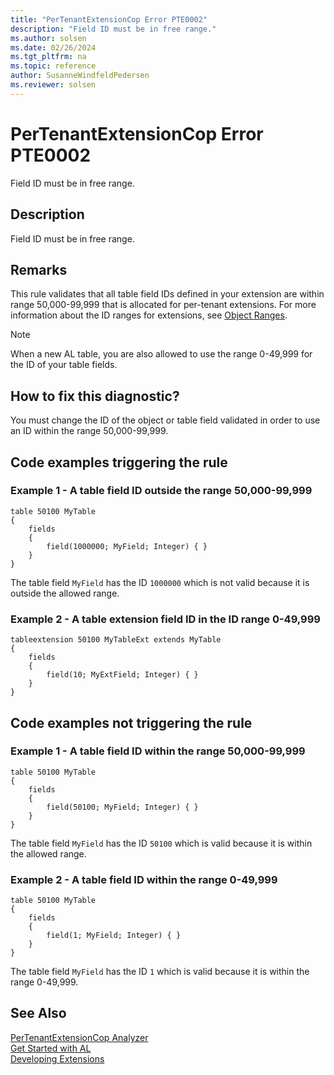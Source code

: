 ```yaml
---
title: "PerTenantExtensionCop Error PTE0002"
description: "Field ID must be in free range."
ms.author: solsen
ms.date: 02/26/2024
ms.tgt_pltfrm: na
ms.topic: reference
author: SusanneWindfeldPedersen
ms.reviewer: solsen
---
```

[//]: # (START>DO_NOT_EDIT)
[//]: # (IMPORTANT:Do not edit any of the content between here and the END>DO_NOT_EDIT.)
[//]: # (Any modifications should be made in the .xml files in the ModernDev repo.)
# PerTenantExtensionCop Error PTE0002
Field ID must be in free range.

## Description
Field ID must be in free range.

[//]: # (IMPORTANT: END>DO_NOT_EDIT)

## Remarks

This rule validates that all table field IDs defined in your extension are within range 50,000-99,999 that is allocated for per-tenant extensions. For more information about the ID ranges for extensions, see [Object Ranges](../devenv-object-ranges.md). 

> [!NOTE]
> When a new AL table, you are also allowed to use the range 0-49,999 for the ID of your table fields.

## How to fix this diagnostic?

You must change the ID of the object or table field validated in order to use an ID within the range 50,000-99,999.

## Code examples triggering the rule

### Example 1 - A table field ID outside the range 50,000-99,999

```AL
table 50100 MyTable
{
    fields
    {
        field(1000000; MyField; Integer) { }
    }
}
```

The table field `MyField` has the ID `1000000` which is not valid because it is outside the allowed range.

### Example 2 - A table extension field ID in the ID range 0-49,999

```AL
tableextension 50100 MyTableExt extends MyTable
{
    fields
    {
        field(10; MyExtField; Integer) { }
    }
}
```

## Code examples not triggering the rule

### Example 1 - A table field ID within the range 50,000-99,999

```AL
table 50100 MyTable
{
    fields
    {
        field(50100; MyField; Integer) { }
    }
}
```

The table field `MyField` has the ID `50100` which is valid because it is within the allowed range.

### Example 2 - A table field ID within the range 0-49,999

```AL
table 50100 MyTable
{
    fields
    {
        field(1; MyField; Integer) { }
    }
}
```

The table field `MyField` has the ID `1` which is valid because it is within the range 0-49,999.

## See Also  
[PerTenantExtensionCop Analyzer](pertenantextensioncop.md)  
[Get Started with AL](../devenv-get-started.md)  
[Developing Extensions](../devenv-dev-overview.md)  